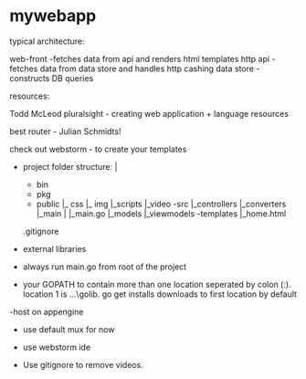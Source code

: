 # mywebapp


typical architecture:

web-front 
	-fetches data from api and renders html templates
http api
     - fetches data from data store and handles http cashing
data store
     -  constructs DB queries


resources:

Todd McLeod 
pluralsight - creating web application + language resources

best router - Julian Schmidts!

check out webstorm - to create your templates

- project folder structure:
 |
  - bin
  - pkg
  - public
    |_ css
    |_ img
    |_scripts
    |_video
  -src
    |_controllers
    |_converters
    |_main
    |   |_main.go
    |_models
    |_viewmodels
  -templates
    |_home.html

  .gitignore
- external libraries 

- always run main.go  from root of the project

- your GOPATH to contain more than one location seperated by colon (:). location 1 is ...\golib.
go get installs downloads to first location by default

-host on appengine 

- use default mux for now

- use webstorm ide

- Use gitignore to remove videos.


